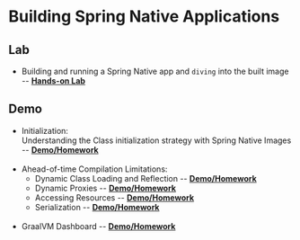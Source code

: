 # Building Spring Native Applications

## Lab

* Building and running a Spring Native app and `diving` into the built image -- **[Hands-on Lab](spring-native-app/README.md)**

## Demo

* Initialization: <br>Understanding the Class initialization strategy with Spring Native Images -- **[Demo/Homework](class-initialization/README.md)**
<br><br>  
* Ahead-of-time Compilation Limitations:
    * Dynamic Class Loading and Reflection -- **[Demo/Homework](reflection/README.md)**
    * Dynamic Proxies -- **[Demo/Homework](dynamic-proxy/README.md)**
    * Accessing Resources -- **[Demo/Homework](accessing-resources/README.md)**
    * Serialization -- **[Demo/Homework](serialization/README.md)**
      <br><br>
* GraalVM Dashboard -- **[Demo/Homework](multithreading-demo/README.md)**